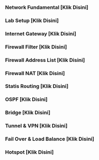 ### Network Fundamental [Klik Disini]
### Lab Setup [Klik Disini]
### Internet Gateway [Klik Disini]
### Firewall Filter [Klik Disini]
### Firewall Address List [Klik Disini]
### Firewall NAT [Klik Disini]
### Statis Routing [Klik Disini]
### OSPF [Klik Disini]
### Bridge [Klik Disini]
### Tunnel & VPN [Klik Disini]
### Fail Over & Load Balance [Klik Disini]
### Hotspot [Klik Disini]
